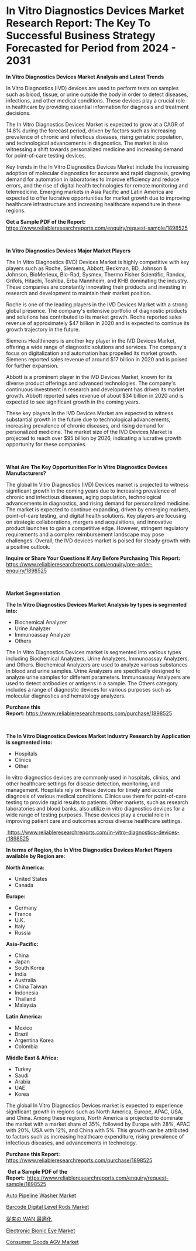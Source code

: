 <p><h1>In Vitro Diagnostics Devices Market Research Report: The Key To Successful Business Strategy Forecasted for Period from 2024 - 2031</h1></p><p><strong>In Vitro Diagnostics Devices Market Analysis and Latest Trends</strong></p>
<p><p>In Vitro Diagnostics (IVD) devices are used to perform tests on samples such as blood, tissue, or urine outside the body in order to detect diseases, infections, and other medical conditions. These devices play a crucial role in healthcare by providing essential information for diagnosis and treatment decisions.</p><p>The In Vitro Diagnostics Devices Market is expected to grow at a CAGR of 14.8% during the forecast period, driven by factors such as increasing prevalence of chronic and infectious diseases, rising geriatric population, and technological advancements in diagnostics. The market is also witnessing a shift towards personalized medicine and increasing demand for point-of-care testing devices.</p><p>Key trends in the In Vitro Diagnostics Devices Market include the increasing adoption of molecular diagnostics for accurate and rapid diagnosis, growing demand for automation in laboratories to improve efficiency and reduce errors, and the rise of digital health technologies for remote monitoring and telemedicine. Emerging markets in Asia Pacific and Latin America are expected to offer lucrative opportunities for market growth due to improving healthcare infrastructure and increasing healthcare expenditure in these regions.</p></p>
<p><strong>Get a Sample PDF of the Report:&nbsp;</strong> <a href="https://www.reliableresearchreports.com/enquiry/request-sample/1898525">https://www.reliableresearchreports.com/enquiry/request-sample/1898525</a></p>
<p>&nbsp;</p>
<p><strong>In Vitro Diagnostics Devices Major Market Players</strong></p>
<p><p>The In Vitro Diagnostics (IVD) Devices Market is highly competitive with key players such as Roche, Siemens, Abbott, Beckman, BD, Johnson & Johnson, BioMerieux, Bio-Rad, Sysmex, Thermo Fisher Scientific, Randox, Grifols, Hitachi, Toshiba, Erba Mannheim, and KHB dominating the industry. These companies are constantly innovating their products and investing in research and development to maintain their market position.</p><p>Roche is one of the leading players in the IVD Devices Market with a strong global presence. The company's extensive portfolio of diagnostic products and solutions has contributed to its market growth. Roche reported sales revenue of approximately $47 billion in 2020 and is expected to continue its growth trajectory in the future.</p><p>Siemens Healthineers is another key player in the IVD Devices Market, offering a wide range of diagnostic solutions and services. The company's focus on digitalization and automation has propelled its market growth. Siemens reported sales revenue of around $17 billion in 2020 and is poised for further expansion.</p><p>Abbott is a prominent player in the IVD Devices Market, known for its diverse product offerings and advanced technologies. The company's continuous investment in research and development has driven its market growth. Abbott reported sales revenue of about $34 billion in 2020 and is expected to see significant growth in the coming years.</p><p>These key players in the IVD Devices Market are expected to witness substantial growth in the future due to technological advancements, increasing prevalence of chronic diseases, and rising demand for personalized medicine. The market size of the IVD Devices Market is projected to reach over $95 billion by 2026, indicating a lucrative growth opportunity for these companies.</p></p>
<p>&nbsp;</p>
<p><strong>What Are The Key Opportunities For In Vitro Diagnostics Devices Manufacturers?</strong></p>
<p><p>The global In Vitro Diagnostics (IVD) Devices market is projected to witness significant growth in the coming years due to increasing prevalence of chronic and infectious diseases, aging population, technological advancements in diagnostics, and rising demand for personalized medicine. The market is expected to continue expanding, driven by emerging markets, point-of-care testing, and digital health solutions. Key players are focusing on strategic collaborations, mergers and acquisitions, and innovative product launches to gain a competitive edge. However, stringent regulatory requirements and a complex reimbursement landscape may pose challenges. Overall, the IVD devices market is poised for steady growth with a positive outlook.</p></p>
<p><strong>Inquire or Share Your Questions If Any Before Purchasing This Report:</strong> <a href="https://www.reliableresearchreports.com/enquiry/pre-order-enquiry/1898525">https://www.reliableresearchreports.com/enquiry/pre-order-enquiry/1898525</a></p>
<p>&nbsp;</p>
<p><strong>Market Segmentation</strong></p>
<p><strong>The In Vitro Diagnostics Devices Market Analysis by types is segmented into:</strong></p>
<p><ul><li>Biochemical Analyzer</li><li>Urine Analyzer</li><li>Immunoassay Analyzer</li><li>Others</li></ul></p>
<p><p>The In Vitro Diagnostics Devices market is segmented into various types including Biochemical Analyzers, Urine Analyzers, Immunoassay Analyzers, and Others. Biochemical Analyzers are used to analyze various substances in blood and urine samples. Urine Analyzers are specifically designed to analyze urine samples for different parameters. Immunoassay Analyzers are used to detect antibodies or antigens in a sample. The Others category includes a range of diagnostic devices for various purposes such as molecular diagnostics and hematology analyzers.</p></p>
<p><strong>Purchase this Report:&nbsp;</strong><a href="https://www.reliableresearchreports.com/purchase/1898525">https://www.reliableresearchreports.com/purchase/1898525</a></p>
<p>&nbsp;</p>
<p><strong>The In Vitro Diagnostics Devices Market Industry Research by Application is segmented into:</strong></p>
<p><ul><li>Hospitals</li><li>Clinics</li><li>Other</li></ul></p>
<p><p>In vitro diagnostics devices are commonly used in hospitals, clinics, and other healthcare settings for disease detection, monitoring, and management. Hospitals rely on these devices for timely and accurate diagnosis of various medical conditions. Clinics use them for point-of-care testing to provide rapid results to patients. Other markets, such as research laboratories and blood banks, also utilize in vitro diagnostics devices for a wide range of testing purposes. These devices play a crucial role in improving patient care and outcomes across diverse healthcare settings.</p></p>
<p><a href="https://www.reliableresearchreports.com/in-vitro-diagnostics-devices-r1898525">&nbsp;https://www.reliableresearchreports.com/in-vitro-diagnostics-devices-r1898525</a></p>
<p><strong>In terms of Region, the In Vitro Diagnostics Devices Market Players available by Region are:</strong></p>
<p>
    <p> <strong> North America: </strong>
        <ul>
            <li>United States</li>
            <li>Canada</li>
        </ul>
        </p> 
    <p> <strong> Europe: </strong>
        <ul>
            <li>Germany</li>
            <li>France</li>
            <li>U.K.</li>
            <li>Italy</li>
            <li>Russia</li>
        </ul>
        </p> 
    <p> <strong> Asia-Pacific: </strong>
        <ul>
            <li>China</li>
            <li>Japan</li>
            <li>South Korea</li>
            <li>India</li>
            <li>Australia</li>
            <li>China Taiwan</li>
            <li>Indonesia</li>
            <li>Thailand</li>
            <li>Malaysia</li>
        </ul>
        </p> 
    <p> <strong> Latin America: </strong>
        <ul>
            <li>Mexico</li>
            <li>Brazil</li>
            <li>Argentina Korea</li>
            <li>Colombia</li>
        </ul>
        </p> 
    <p> <strong> Middle East & Africa: </strong>
        <ul>
            <li>Turkey</li>
            <li>Saudi</li>
            <li>Arabia</li>
            <li>UAE</li>
            <li>Korea</li>
        </ul>
    </p>
    </p>
<p><p>The global In Vitro Diagnostics Devices market is expected to experience significant growth in regions such as North America, Europe, APAC, USA, and China. Among these regions, North America is projected to dominate the market with a market share of 35%, followed by Europe with 28%, APAC with 20%, USA with 12%, and China with 5%. This growth can be attributed to factors such as increasing healthcare expenditure, rising prevalence of infectious diseases, and advancements in technology.</p></p>
<p><strong>Purchase this Report: </strong><a href="https://www.reliableresearchreports.com/purchase/1898525">https://www.reliableresearchreports.com/purchase/1898525</a></p>
<p>&nbsp;<strong>Get a Sample PDF of the Report:&nbsp;&nbsp;</strong><a href="https://www.reliableresearchreports.com/enquiry/request-sample/1898525">https://www.reliableresearchreports.com/enquiry/request-sample/1898525</a></p>
<p><strong></strong></p>
<p><p><a href="https://github.com/faniayasa/Market-Research-Report-List-1/blob/main/auto-pipeline-washer-market.md">Auto Pipeline Washer Market</a></p><p><a href="https://github.com/JuliaFadel1922/Market-Research-Report-List-1/blob/main/barcode-digital-level-rods-market.md">Barcode Digital Level Rods Market</a></p><p><a href="https://github.com/RaeJenkins1952/Market-Research-Report-List-1/blob/main/8222769168886.md">従来の WAN 最適化</a></p><p><a href="https://www.linkedin.com/pulse/electronic-bionic-eye-market-forecast-global-trends-analysis-wexge">Electronic Bionic Eye Market</a></p><p><a href="https://www.linkedin.com/pulse/global-consumer-goods-agv-market-sector-types-applications-8yyie">Consumer Goods AGV Market</a></p></p>